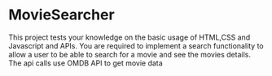 # MovieSearcher
This project tests your knowledge on the basic usage of HTML,CSS and Javascript and APIs. You are required to implement a search functionality to allow a user to be able to search for a movie and see the movies details. The api calls use OMDB API to get movie data
